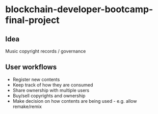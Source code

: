 # blockchain-developer-bootcamp-final-project

## Idea

Music copyright records / governance

## User workflows

- Register new contents
- Keep track of how they are consumed
- Share ownership with multiple users 
- Buy/sell copyrights and ownership 
- Make decision on how contents are being used - e.g. allow remake/remix

